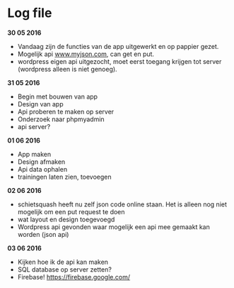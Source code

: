 Log file
=======

**30 05 2016**

- Vandaag zijn de functies van de app uitgewerkt en op pappier gezet.
- Mogelijk api www.myjson.com, can get en put.
- wordpress eigen api uitgezocht, moet eerst toegang krijgen tot server (wordpress alleen is niet genoeg).

**31 05 2016**
- Begin met bouwen van app
- Design van app
- Api proberen te maken op server
- Onderzoek naar phpmyadmin
- api server?

**01 06 2016**
- App maken
- Design afmaken
- Api data ophalen
- trainingen laten zien, toevoegen

**02 06 2016**
- schietsquash heeft nu zelf json code online staan. Het is alleen nog niet mogelijk om een put request te doen
- wat layout en design toegevoegd
- Wordpress api gevonden waar mogelijk een api mee gemaakt kan worden (json api)

**03 06 2016**
- Kijken hoe ik de api kan maken
- SQL database op server zetten?
- Firebase! https://firebase.google.com/
